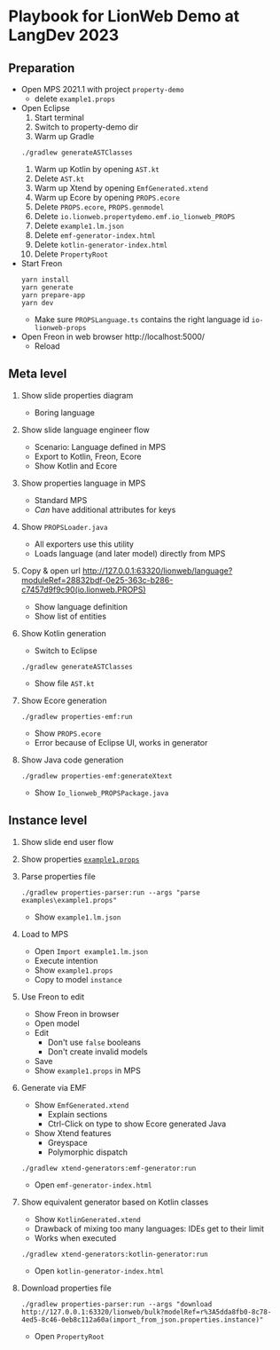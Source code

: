 # Playbook for LionWeb Demo at LangDev 2023

## Preparation
* Open MPS 2021.1 with project `property-demo`
  * delete `example1.props`
* Open Eclipse
  1. Start terminal
  1. Switch to property-demo dir
  1. Warm up Gradle
  ```shell
  ./gradlew generateASTClasses
  ```
  1. Warm up Kotlin by opening `AST.kt`
  1. Delete `AST.kt`
  1. Warm up Xtend by opening `EmfGenerated.xtend`
  1. Warm up Ecore by opening `PROPS.ecore`
  1. Delete `PROPS.ecore`, `PROPS.genmodel`
  1. Delete `io.lionweb.propertydemo.emf.io_lionweb_PROPS`
  1. Delete `example1.lm.json`
  1. Delete `emf-generator-index.html`
  1. Delete `kotlin-generator-index.html`
  1. Delete `PropertyRoot`
* Start Freon
  ```shell
  yarn install
  yarn generate
  yarn prepare-app
  yarn dev
  ```
  * Make sure `PROPSLanguage.ts` contains the right language id `io-lionweb-props`
* Open Freon in web browser http://localhost:5000/
  * Reload

## Meta level

1. Show slide properties diagram
   * Boring language

1. Show slide language engineer flow
   * Scenario: Language defined in MPS
   * Export to Kotlin, Freon, Ecore
   * Show Kotlin and Ecore

1. Show properties language in MPS
    * Standard MPS
    * _Can_ have additional attributes for keys

1. Show `PROPSLoader.java`
   * All exporters use this utility
   * Loads language (and later model) directly from MPS

1. Copy & open url http://127.0.0.1:63320/lionweb/language?moduleRef=28832bdf-0e25-363c-b286-c7457d9f9c90(io.lionweb.PROPS)
   * Show language definition
   * Show list of entities

1. Show Kotlin generation
   * Switch to Eclipse
   ```shell
   ./gradlew generateASTClasses
   ```
   * Show file `AST.kt`

1. Show Ecore generation
   ```shell
   ./gradlew properties-emf:run
   ```
   * Show `PROPS.ecore`
   * Error because of Eclipse UI, works in generator

1. Show Java code generation
   ```shell
   ./gradlew properties-emf:generateXtext
   ```
   * Show `Io_lionweb_PROPSPackage.java`

## Instance level
1. Show slide end user flow

1. Show properties [`example1.props`](properties-parser/examples/example1.props)

1. Parse properties file
   ```shell
   ./gradlew properties-parser:run --args "parse examples\example1.props"
   ```
   * Show `example1.lm.json`

1. Load to MPS
   * Open `Import example1.lm.json`
   * Execute intention
   * Show `example1.props`
   * Copy to model `instance`

1. Use Freon to edit
   * Show Freon in browser
   * Open model
   * Edit
     * Don't use `false` booleans
     * Don't create invalid models
   * Save
   * Show `example1.props` in MPS

1. Generate via EMF
   * Show `EmfGenerated.xtend`
     * Explain sections
     * Ctrl-Click on type to show Ecore generated Java
   * Show Xtend features
     * Greyspace
     * Polymorphic dispatch
   ```shell
   ./gradlew xtend-generators:emf-generator:run
   ```
   * Open `emf-generator-index.html`

1. Show equivalent generator based on Kotlin classes
   * Show `KotlinGenerated.xtend`
   * Drawback of mixing too many languages: IDEs get to their limit
   * Works when executed
   ```shell
   ./gradlew xtend-generators:kotlin-generator:run
   ```
   * Open `kotlin-generator-index.html`

1. Download properties file
   ```shell
   ./gradlew properties-parser:run --args "download http://127.0.0.1:63320/lionweb/bulk?modelRef=r%3A5dda8fb0-8c78-4ed5-8c46-0eb8c112a60a(import_from_json.properties.instance)"
   ```
   * Open `PropertyRoot`
